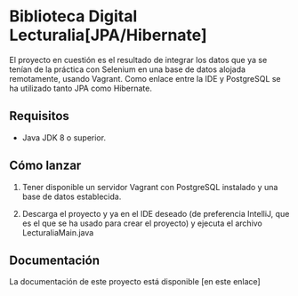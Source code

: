 # Biblioteca Digital Lecturalia[JPA/Hibernate]

El proyecto en cuestión es el resultado de integrar los datos que ya se tenían de 
la práctica con Selenium en una base de datos alojada remotamente, usando Vagrant.
Como enlace entre la IDE y PostgreSQL se ha utilizado tanto JPA como Hibernate.

## Requisitos

- Java JDK 8 o superior.

## Cómo lanzar
1. Tener disponible un servidor Vagrant con PostgreSQL instalado y una base de datos establecida.

2. Descarga el proyecto y ya en el IDE deseado (de preferencia IntelliJ,
   que es el que se ha usado para crear el proyecto) y ejecuta el archivo LecturaliaMain.java

## Documentación
La documentación de este proyecto está disponible [en este enlace]

